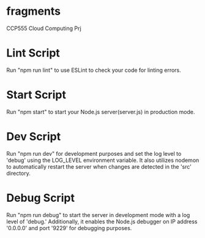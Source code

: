 # fragments

CCP555 Cloud Computing Prj

# Lint Script

Run "npm run lint" to use ESLint to check your code for linting errors.

# Start Script

Run "npm start" to start your Node.js server(server.js) in production mode.

# Dev Script

Run "npm run dev" for development purposes and set the log level to 'debug' using the LOG_LEVEL environment variable. It also utilizes nodemon to automatically restart the server when changes are detected in the 'src' directory.

# Debug Script

Run "npm run debug" to start the server in development mode with a log level of 'debug.' Additionally, it enables the Node.js debugger on IP address '0.0.0.0' and port '9229' for debugging purposes.
